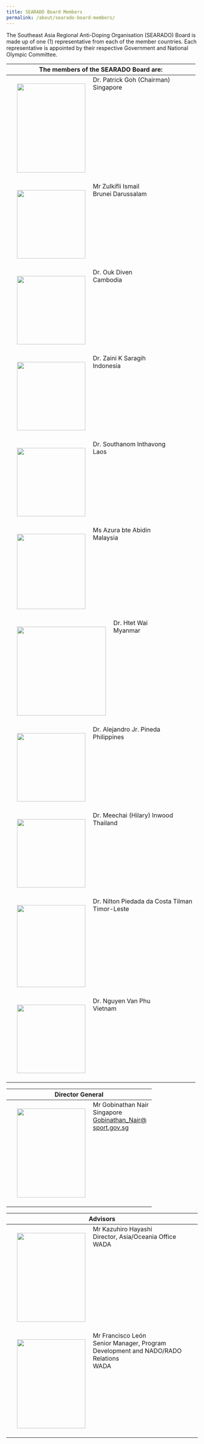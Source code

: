 ```yaml
---
title: SEARADO Board Members
permalink: /about/searado-board-members/
---
```

The Southeast Asia Regional Anti-Doping Organisation (SEARADO) Board is made up of one (1) representative from each of the member countries. Each representative is appointed by their respective Government and National Olympic Committee.

|  The members of the SEARADO Board are:  |
| --- |
|  <a><img align="left" src="https://i.ibb.co/gMLwZnm/image.png" style="border:none;margin:20px;width:180px;height:234px;" /></a>Dr. Patrick Goh (Chairman)<br>Singapore  |
|  <a><img align="left" src="https://i.ibb.co/rwG1qKk/image.png"  style="border:none;margin:20px;width:180px;height:180px;"></a>Mr Zulkifli Ismail<br>Brunei Darussalam  |
|  <a><img align="left" src="https://i.ibb.co/Zzk8mNW/image.png" style="border:none;margin:20px;width:180px;height:180px;"></a>Dr. Ouk Diven<br>Cambodia  |
|  <a><img align="left" src="https://i.ibb.co/4YbkZnf/image.png" style="border:none;margin:20px;width:180px;height:180px;"></a>Dr. Zaini K Saragih<br>Indonesia  |
|  <a><img align="left" src="https://i.ibb.co/Y8vSybs/image.png"  style="border:none;margin:20px;width:180px;height:180px;"></a>Dr. Southanom Inthavong<br>Laos  |
|  <a><img align="left" src="https://i.ibb.co/FsY88Rm/Screenshot-2020-07-23-at-3-52-28-PM.png" style="border:none;margin:20px;width:180px;height:198px;"></a>Ms Azura bte Abidin<br>Malaysia  |
|  <a><img align="left" src="https://i.ibb.co/5LZNjJw/Dr-Htet-Wai-Myanmar-MCR.png" style="border:none;margin:20px;width180px;height:234px;" /></a> Dr. Htet Wai <br> Myanmar |
|  <a><img align="left" src="https://i.ibb.co/7WcS7z5/image.png" style="border:none;margin:20px;width:180px;height:180px;"></a>Dr. Alejandro Jr. Pineda<br>Philippines  |
|  <a><img align="left" src="https://i.ibb.co/TrxSPhV/image.png" style="border:none;margin:20px;width:180px;height:180px;"></a>Dr. Meechai (Hilary) Inwood<br>Thailand  |
|  <a><img align="left" src="insert photo link here" style="border:none;margin:20px;width:180px;height:216px;"></a>Dr. Nilton Piedada da Costa Tilman<br>Timor-Leste  |
|  <a><img align="left" src="https://www.linkpicture.com/q/image1_3.jpeg" style="border:none;margin:20px;width:180px;height:180px;"></a>Dr. Nguyen Van Phu<br>Vietnam  |

|  Director General  |
| --- |
|  <a><img align="left" src="https://i.ibb.co/3zZ0JDv/Screenshot-2020-07-23-at-3-43-27-PM.png"  style="border:none;margin:20px;width:180px;height:234px;"></a>Mr Gobinathan Nair<br>Singapore<br>Gobinathan_Nair@sport.gov.sg  |

|  Advisors  |
| --- |
|  <a><img align="left" src="https://i.ibb.co/kmrjC0d/image.png"  style="border:none;margin:20px;width:180px;height:234px;"></a>Mr Kazuhiro Hayashi<br>Director, Asia/Oceania Office<br>WADA  |
|  <a><img align="left" src="https://i.ibb.co/DWdkvZB/image.png" style="border:none;margin:20px;width:180px;height:234px;"></a>Mr Francisco León<br>Senior Manager, Program Development and NADO/RADO Relations<br>WADA  |
